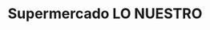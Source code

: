 ---
title: "Supermercado LO NUESTRO"
url: /bogota-d-c/supermercado-lo-nuestro/
shop: supermercado
---
